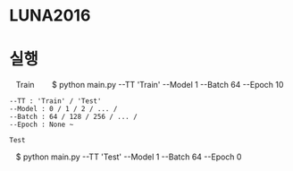 # LUNA2016

# 실행

    Train
    
    $ python main.py --TT 'Train' --Model 1 --Batch 64 --Epoch 10
    
    --TT : 'Train' / 'Test'
    --Model : 0 / 1 / 2 / ... /
    --Batch : 64 / 128 / 256 / ... /
    --Epoch : None ~ 
    
    Test
    
    $ python main.py --TT 'Test' --Model 1 --Batch 64 --Epoch 0   
    
